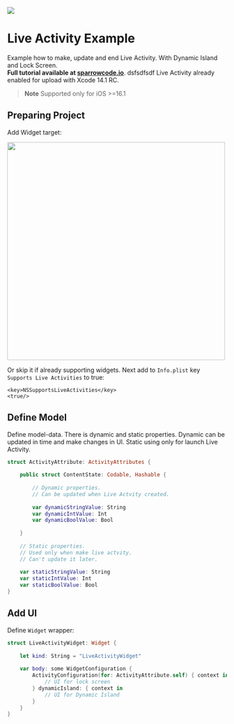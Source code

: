 ![](https://cdn.sparrowcode.io/tutorials/live-activities/live-activity-type-compact.png)

# Live Activity Example

Example how to make, update and end Live Activity. With Dynamic Island and Lock Screen.<br>
**Full tutorial available at [sparrowcode.io](https://sparrowcode.io/tutorials/live-activities)**.
dsfsdfsdf
Live Activity already enabled for upload with Xcode 14.1 RC.

> **Note**
> Supported only for iOS >=16.1

## Preparing Project

Add Widget target:

<img src="https://cdn.sparrowcode.io/tutorials/live-activities/add-widget-target.png" width="500">

Or skip it if already supporting widgets. Next add to `Info.plist` key `Supports Live Activities` to true:

```
<key>NSSupportsLiveActivities</key>
<true/>
```

## Define Model

Define model-data. There is dynamic and static properties. Dynamic can be updated in time and make changes in UI. Static using only for launch Live Activity.

```swift
struct ActivityAttribute: ActivityAttributes {
    
    public struct ContentState: Codable, Hashable {
        
        // Dynamic properties.
        // Can be updated when Live Actvity created.
        
        var dynamicStringValue: String
        var dynamicIntValue: Int
        var dynamicBoolValue: Bool
        
    }
    
    // Static properties.
    // Used only when make live actvity.
    // Can't update it later.
    
    var staticStringValue: String
    var staticIntValue: Int
    var staticBoolValue: Bool
}
```

## Add UI

Define `Widget` wrapper:

```swift
struct LiveActivityWidget: Widget {
    
    let kind: String = "LiveActivityWidget"
    
    var body: some WidgetConfiguration {
        ActivityConfiguration(for: ActivityAttribute.self) { context in
            // UI for lock screen
        } dynamicIsland: { context in
            // UI for Dynamic Island
        }
    }
}
```
